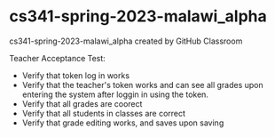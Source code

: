 # cs341-spring-2023-malawi_alpha
cs341-spring-2023-malawi_alpha created by GitHub Classroom

Teacher Acceptance Test: 
- Verify that token log in works 
- Verify that the teacher's token works and can see all grades upon entering the system after loggin in using the token. 
- Verify that all grades are coorect 
- Verify that all students in classes are correct 
- Verify that grade editing works, and saves upon saving 
